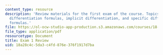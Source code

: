 ```yaml
---
content_type: resource
description: 'Review materials for the first exam of the course. Topics include: general
  differentiation formulas, implicit differentiation, and specific differentiation
  formulas.'
file: https://ol-ocw-studio-app-production.s3.amazonaws.com/courses/18-01-single-variable-calculus-fall-2006/18a28c4c5da3c4fd876e376f1917d7ba_unit1_review.pdf
file_type: application/pdf
resourcetype: Document
title: Exam 1 Review
uid: 18a28c4c-5da3-c4fd-876e-376f1917d7ba
---
```

